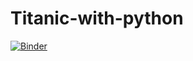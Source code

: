 # Titanic-with-python
[![Binder](https://mybinder.org/badge_logo.svg)](https://mybinder.org/v2/gh/EsGod/Titanic-with-python.git/HEAD)

